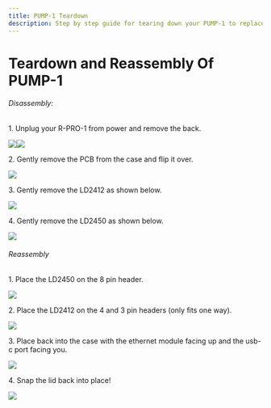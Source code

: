 ```yaml
---
title: PUMP-1 Teardown
description: Step by step guide for tearing down your PUMP-1 to replace parts, clean it, swap cases, etc.
---
```

# Teardown and Reassembly Of PUMP-1

###### Disassembly:

1\. Unplug your R-PRO-1 from power and remove the back.

![](../../../assets/rpro-1-add-co2-lift-lid-1.jpg)![](../../../assets/rpro-1-add-co2-remove-lid.jpg)

2\. Gently remove the PCB from the case and flip it over.

![](../../../assets/r-pro-1-no-case-mmwave-facing-up.jpg)

3\. Gently remove the LD2412 as shown below.

![](../../../assets/r-pro-1-teardown-remove-ld2412.jpg)

4\. Gently remove the LD2450 as shown below.

![](../../../assets/r-pro-1-teardown-remove-ld2450.jpg)

###### Reassembly

1\. Place the LD2450 on the 8 pin header.

![](../../../assets/r-pro-1-reassembly-install-ld2450.jpg)

2\. Place the LD2412 on the 4 and 3 pin headers (only fits one way).

![](../../../assets/r-pro-1-reassembly-install-ld2412.jpg)

3\. Place back into the case with the ethernet module facing up and the usb-c port facing you.

![](../../../assets/r-pro-1-lid-removed.jpg)

4\. Snap the lid back into place!

![](../../../assets/r-pro-1-lid-press-down.jpg)